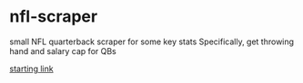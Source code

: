# nfl-scraper
small NFL quarterback scraper for some key stats
Specifically, get throwing hand and salary cap for QBs

[starting link](https://www.pro-football-reference.com/play-index/draft-finder.cgi?request=1&year_min=1970&year_max=2017&draft_slot_min=1&draft_slot_max=500&pick_type=overall&pos%5B%5D=qb&conference=any&show=all&order_by=default)
